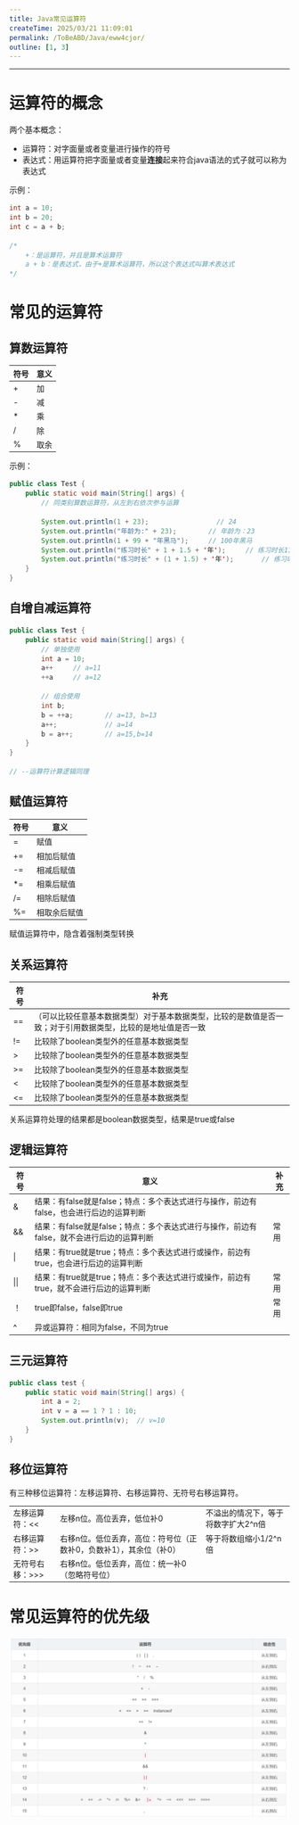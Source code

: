```yaml
---
title: Java常见运算符
createTime: 2025/03/21 11:09:01
permalink: /ToBeABD/Java/eww4cjor/
outline: [1, 3]
---
```


---



# 运算符的概念

两个基本概念：

- 运算符：对字面量或者变量进行操作的符号
- 表达式：用运算符把字面量或者变量**连接**起来符合java语法的式子就可以称为表达式

示例：

```java
int a = 10;
int b = 20;
int c = a + b;

/*
	+：是运算符，并且是算术运算符
	a + b：是表达式，由于+是算术运算符，所以这个表达式叫算术表达式
*/
```

# 常见的运算符

## 算数运算符

| 符号 | 意义 |
| ---- | ---- |
| +    | 加   |
| -    | 减   |
| *    | 乘   |
| /    | 除   |
| %    | 取余 |

示例：

```java
public class Test {
    public static void main(String[] args) {
    	// 同类别算数运算符，从左到右依次参与运算
    
        System.out.println(1 + 23);        			// 24
        System.out.println("年龄为:" + 23);		// 年龄为：23
        System.out.println(1 + 99 + "年黑马");		// 100年黑马
        System.out.println("练习时长" + 1 + 1.5 + '年');		// 练习时长11.5年（当碰到字符串后，+就变成了字符串连接符，而不是算数运算符）
        System.out.println("练习时长" + (1 + 1.5) + '年');		// 练习时长2.5年
    }
}
```

## 自增自减运算符

```java
public class Test {
    public static void main(String[] args) {
    	// 单独使用
        int a = 10;
        a++		// a=11
        ++a		// a=12
    
        // 组合使用
        int b;
        b = ++a;		// a=13, b=13
       	a++;			// a=14
        b = a++;		// a=15,b=14
    }
}

// --运算符计算逻辑同理
```

## 赋值运算符

| 符号 | 意义         |
| ---- | ------------ |
| =    | 赋值         |
| +=   | 相加后赋值   |
| -=   | 相减后赋值   |
| *=   | 相乘后赋值   |
| /=   | 相除后赋值   |
| %=   | 相取余后赋值 |

赋值运算符中，隐含着强制类型转换

## 关系运算符

| 符号 | 补充                                                                                                         |
| ---- | ------------------------------------------------------------------------------------------------------------ |
| ==   | （可以比较任意基本数据类型）对于基本数据类型，比较的是数值是否一致；对于引用数据类型，比较的是地址值是否一致 |
| !=   | 比较除了boolean类型外的任意基本数据类型                                                                      |
| >    | 比较除了boolean类型外的任意基本数据类型                                                                      |
| >=   | 比较除了boolean类型外的任意基本数据类型                                                                      |
| <    | 比较除了boolean类型外的任意基本数据类型                                                                      |
| <=   | 比较除了boolean类型外的任意基本数据类型                                                                      |

关系运算符处理的结果都是boolean数据类型，结果是true或false

## 逻辑运算符

| 符号 | 意义                                                                                      | 补充 |
| ---- | ----------------------------------------------------------------------------------------- | ---- |
| &    | 结果：有false就是false；特点：多个表达式进行与操作，前边有false，也会进行后边的运算判断   |      |
| &&   | 结果：有false就是false；特点：多个表达式进行与操作，前边有false，就不会进行后边的运算判断 | 常用 |
| \|   | 结果：有true就是true；特点：多个表达式进行或操作，前边有true，也会进行后边的运算判断      |      |
| \|\| | 结果：有true就是true；特点：多个表达式进行或操作，前边有true，就不会进行后边的运算判断    | 常用 |
| ！   | true即false，false即true                                                                  | 常用 |
| ^    | 异或运算符：相同为false，不同为true                                                       |      |

## 三元运算符

```java
public class test {
    public static void main(String[] args) {
        int a = 2;
        int v = a == 1 ? 1 : 10;
        System.out.println(v);  // v=10
    }
}
```

## 移位运算符

有三种移位运算符：左移运算符、右移运算符、无符号右移运算符。

|                 |                                                                    |                                     |
| --------------- | ------------------------------------------------------------------ | ----------------------------------- |
| 左移运算符：<<  | 左移n位。高位丢弃，低位补0                                         | 不溢出的情况下，等于将数字扩大2^n倍 |
| 右移运算符：>>  | 右移n位。低位丢弃，高位：符号位（正数补0，负数补1），其余位（补0） | 等于将数组缩小1/2^n倍               |
| 无符号右移：>>> | 右移n位。低位丢弃，高位：统一补0（忽略符号位）                     |                                     |

# 常见运算符的优先级

![image-20250321112915194](./assets/image-20250321112915194.png)
